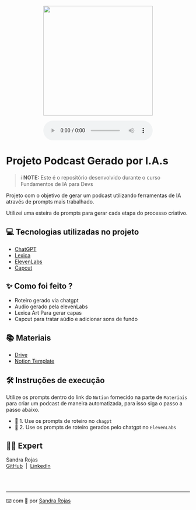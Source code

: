 <p align="center">
<img 
    src="./assets/cover.png"
    width="300"
/>
</p>

<div align="center">
    <audio src="output/podcast_editado.MP3" controls title="Podcast editado"></audio>
</div>

# Projeto Podcast Gerado por I.A.s


 > ℹ️ **NOTE:** Este é o repositório desenvolvido durante o curso Fundamentos de IA para Devs

Projeto com o objetivo de gerar um podcast utilizando ferramentas de IA através de prompts mais trabalhado.

Utilizei uma esteira de prompts para gerar cada etapa do processo criativo.

## 💻 Tecnologias utilizadas no projeto

- [ChatGPT](https://chat.openai.com/) 
- [Lexica](https://lexica.art/)
- [ElevenLabs](https://beta.elevenlabs.io/)
- [Capcut](https://www.capcut.com/pt-br/)

## ✨ Como foi feito ?

- Roteiro gerado via chatgpt
- Audio gerado pela elevenLabs
- Lexica Art Para gerar capas
- Capcut para tratar aúdio e adicionar sons de fundo

## 📚 Materiais

- [Drive](https://www.notion.so/Podcast-IA-116d3ecab0ad40d3be43d17e25418f96?pvs=4)
- [Notion Template](https://www.notion.so/Podcast-IA-116d3ecab0ad40d3be43d17e25418f96?pvs=4)

## 🛠️ Instruções de execução

Utilize os prompts dentro do link do `Notion` fornecido na parte de `Materiais` para criar um podcast de maneira automatizada, para isso siga o passo a passo abaixo.

- 🤖 1. Use os prompts de roteiro no `chagpt`
- 🤖 2. Use os prompts de roteiro gerados pelo chatgpt no  `ElevenLabs`

## 👨‍💻 Expert

<p>
  Sandra Rojas<br>
  <a href="https://github.com/SandraRojasZ">GitHub</a>
  &nbsp;|&nbsp;
  <a href="https://www.linkedin.com/in/sandra-zegarrundo">LinkedIn</a>
</p>
<br><br>

---

⌨️ com 💜 por [Sandra Rojas](https://github.com/SandraRojasZ)
